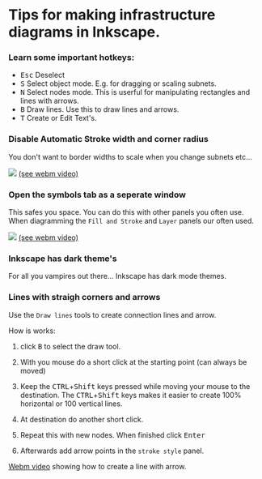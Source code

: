 # Tips for making infrastructure diagrams in Inkscape.

### Learn some important hotkeys:

- <kbd>Esc</kbd> Deselect
- <kbd>S</kbd> Select object mode. E.g. for dragging or scaling subnets.
- <kbd>N</kbd> Select nodes mode. This is userful for manipulating rectangles and lines with arrows.
- <kbd>B</kbd> Draw lines. Use this to draw lines and arrows.
- <kbd>T</kbd> Create or Edit Text's.
 
### Disable Automatic Stroke width and corner radius

You don't want to border widths to scale when you change subnets etc...

![](videos/turn-off-line-scaling.gif) [(see webm video)](videos/turn-off-line-scaling.webm)

### Open the symbols tab as a seperate window

This safes you space. You can do this with other panels you often use. When
diagramming the `Fill and Stroke` and `Layer` panels our often used.

![](videos/panel-as-window.gif) [(see webm video)](videos/panel-as-window.webm)

### Inkscape has dark theme's

For all you vampires out there... Inkscape has dark mode themes.

### Lines with straigh corners and arrows

Use the `Draw lines` tools to create connection lines and arrow.

How is works:

1. click <kbd>B</kbd> to select the draw tool.

2. With you mouse do a short click at the starting point (can always be moved)

3. Keep the <kbd>CTRL</kbd>+<kbd>Shift</kbd> keys pressed while moving your mouse to the destination. The <kbd>CTRL</kbd>+<kbd>Shift</kbd> keys makes it easier to create 100% horizontal or 100 vertical lines.

5. At destination do another short click.

7. Repeat this with new nodes. When finished click <kbd>Enter</kbd>

8. Afterwards add arrow points in the `stroke style` panel.

[Webm video](videos/lines.webm) showing how to create a line with arrow.
